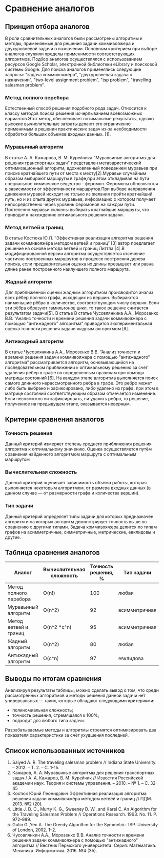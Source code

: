 # Сравнение аналогов

## Принцип отбора аналогов

В роли сравнительных аналогов были рассмотрены алгоритмы и методы, применяемые для решения задачи коммивояжера и двухуровневой задачи о назначении. Основным критерием при выборе аналогов служили пределы применимости соответствующих алгоритмов. Подбор аналогов осуществлялся с использованием ресурсов Google Scholar, электронной библиотеки eLibrary и поисковой системы Google. Для поиска аналогов применялись следующие запросы: "задача коммивояжёра", "двухуровневая задача о назначении", "two-level assignment problem", "tsp problem", "travelling salesman problem".

### Метод полного перебора

Естественный способ решения подобного рода задач. Относится к классу методов поиска решения исчерпыванием всевозможных вариантов.Этот метод обеспечивает оптимальные результаты, однако высокие вычислительные затраты делают его ограниченно применимым в решении практических задач из-за необходимости обработки больших объемов входных данных. [1].

### Муравьиный алгоритм
В статье А. А. Кажарова, В. М. Курейчика "Муравьиные алгоритмы для решения транспортных задач" представлен метаэвристический оптимизационный алгоритм, вдохновленный поведением муравьев при поиске кратчайшего пути от места к месту[2].Муравьи случайным образом выбирают маршруты в графе,при этом откладывая на пути специальное химическое вещество - феромон. Феромоны обновляются в зависимости от эффективности маршрутов.При выборе направления движения муравей исходит
не только из желания пройти кратчайший путь, но и из опыта других муравьев, информацию о
котором получает непосредственно через уровень феромонов на каждом пути.  Постепенно муравьи склонны выбирать кратчайшие маршруты, что приводит к нахождению оптимального решения задачи.
### Метод ветвей и границ

В статье Костюка Ю.Л. “Эффективная реализация алгоритма решения задачи коммивояжёра методом ветвей и границ” [3] автор предлагает решение на основе метода ветвей и границ Литтла [4].В модифицированной версии алгоритма осуществляется отсечение частично построенных маршрутов в процессе построения дерева поиска, если предварительная оценка их длины превышает или равна длине ранее построенного наилучшего полного маршрута.

### Жадный алгоритм

Для приближенной оценки жадным алгоритмом производится анализ всех рёбер полного графа, исходящих из вершин. Выбираются наименьшие рёбра в количестве, соответствующем числу вершин. Если эти рёбра образуют гамильтонов цикл, то такое решение считается результатом задачи[5]. В статье В статье Чусовлянкина А.А., Морозенко В.В. “Анализ точности и времени решения задачи коммивояжера с помощью "антижадного" алгоритма” приводится экспериментальная оценка точности решения задачи жадным алгоритмом [6].

### Антижадный алгоритм

В статье Чусовлянкина А.А., Морозенко В.В. “Анализ точности и времени решения задачи коммивояжера с помощью "антижадного" алгоритма” рассматривается алгоритм, основывающийся на последовательном приближении к оптимальному решению за счет удаления ребер в графе по определенным правилам при помощи матрицы состояний [6]. На каждом этапе алгоритма выполняется поиск самого длинного нерассмотренного ребра в графе. Это ребро может либо быть выбрано и зафиксировано, либо удалено из графа, при этом в матрице состояний соответствующим образом отмечается изменение. Если невозможно ни зафиксировать, ни удалить ребро, то решение, полученное на предыдущем этапе, оказывается неверным.

## Критерии сравнения аналогов

### Точность решения

Данный критерий измеряет степень среднего приближения решения алгоритма к оптимальному значению. Оценка осуществляется путём сравнения найденного алгоритмом маршрута с оптимальным маршрутом

### Вычислительная сложность

Данный критерий оценивает зависимость объема работы, которая выполняется некоторым алгоритмом, от размера входных данных (в данном случае — от размерности графа и количества вершин).

### Тип задачи

Данный критерий определяет типы задачи для которых предназначен алгоритм и на которых алгоритм демонстрирует точность выше по сравнению с другими типами. Задача коммивояжера делится по типам графов на асимметричные, симметричные, метрические, евклидовы и другие.

## Таблица сравнения аналогов

| Аналог                           | Вычислительная сложность | Точность решения, % | Тип задачи    |
|----------------------------------|--------------------------|---------------------|---------------|
| Метод полного перебора           | O(n!)                    | 100                 | любая         |
| Муравьиный алгоритм | O(n^2)               | 92                  | асимметричная |
| Метод ветвей и границ         | O(n^2 *с^n)                 | 95                  | асимметричная  |
| Жадный алгоритм                  | O(n^2)                   | 80                  | любая         |
| Антижадный алгоритм              | O(c^n)                   | 97                  | евклидова     |

## Выводы по итогам сравнения

Анализируя результаты таблицы, можно сделать вывод о том, что среди рассмотренных алгоритмов и методы решения данной задачи нет универсальных — таких, которые обладают следующими критериями:
- полиномиальная сложность;
- точность решения, стремящаяся к 100%;
- подходит для любого типа задачи.

Разрабатываемые методы и алгоритмы стремятся оптимизировать два показателя характеристики за счёт ухудшения последней. 


## Список использованных источников
1. Saiyed A. R. The traveling salesman problem // Indiana State University. – 2012. – Т. 2. – С. 1-15.
2. Кажаров, А. А. Муравьиные алгоритмы для решения транспортных задач / А. А. Кажаров, В. М. Курейчик // Известия Российской академии наук. Теория и системы управления. – 2010. – № 1. – С. 32-45
3. Костюк Юрий Леонидович Эффективная реализация алгоритма решения задачи коммивояжёра методом ветвей и границ // ПДМ. 2013. №2 (20).
4. Little J. D. C., Murty K. G., Sweeney D. W., and Karel C. An Algorithm for the Traveling Salesman Problem // Operations Research. 1963. No. 11. P. 972–989.
5. Gutin G.,Yeo A. The Greedy Algorithm for the Symmetric TSP. University of London, 2002. 1–2.
6. Чусовлянкин А.А., Морозенко В.В. Анализ точности и времени решения задачи коммивояжера с помощью "антижадного" алгоритма // Вестник Пермского университета. Серия: Математика. Механика. Информатика. 2016. №4 (35).



